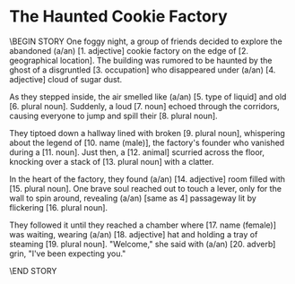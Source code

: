 # The Haunted Cookie Factory

\\BEGIN STORY
One foggy night, a group of friends decided to explore the abandoned (a/an) [1. adjective] cookie factory on the edge of [2. geographical location]. The building was rumored to be haunted by the ghost of a disgruntled [3. occupation] who disappeared under (a/an) [4. adjective] cloud of sugar dust.

As they stepped inside, the air smelled like (a/an) [5. type of liquid] and old [6. plural noun]. Suddenly, a loud [7. noun] echoed through the corridors, causing everyone to jump and spill their [8. plural noun]. 

They tiptoed down a hallway lined with broken [9. plural noun], whispering about the legend of [10. name (male)], the factory's founder who vanished during a [11. noun]. Just then, a [12. animal] scurried across the floor, knocking over a stack of [13. plural noun] with a clatter.

In the heart of the factory, they found (a/an) [14. adjective] room filled with [15. plural noun]. One brave soul reached out to touch a lever, only for the wall to spin around, revealing (a/an) [same as 4] passageway lit by flickering [16. plural noun].

They followed it until they reached a chamber where [17. name (female)] was waiting, wearing (a/an) [18. adjective] hat and holding a tray of steaming [19. plural noun]. "Welcome," she said with (a/an) [20. adverb] grin, "I've been expecting you."

\\END STORY